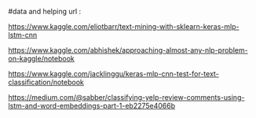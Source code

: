#data and helping url :

https://www.kaggle.com/eliotbarr/text-mining-with-sklearn-keras-mlp-lstm-cnn

https://www.kaggle.com/abhishek/approaching-almost-any-nlp-problem-on-kaggle/notebook

https://www.kaggle.com/jacklinggu/keras-mlp-cnn-test-for-text-classification/notebook

https://medium.com/@sabber/classifying-yelp-review-comments-using-lstm-and-word-embeddings-part-1-eb2275e4066b
